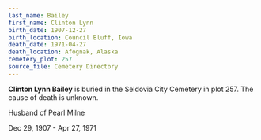```yaml
---
last_name: Bailey
first_name: Clinton Lynn
birth_date: 1907-12-27
birth_location: Council Bluff, Iowa
death_date: 1971-04-27
death_location: Afognak, Alaska
cemetery_plot: 257
source_file: Cemetery Directory
---
```

**Clinton Lynn   Bailey** is buried in the Seldovia City Cemetery in plot 257.  The cause of death is unknown.

Husband of Pearl Milne

Dec 29, 1907 - Apr 27, 1971
